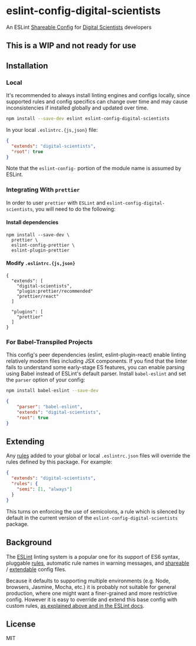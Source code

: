 # eslint-config-digital-scientists

An ESLint [Shareable Config](http://eslint.org/docs/developer-guide/shareable-configs) for [Digital Scientists](http://www.digital-scientists.com/) developers

## This is a WIP and not ready for use

## Installation

### Local

It's recommended to always install linting engines and configs locally, since supported rules and config specifics can change over time and may cause inconsistencies if installed globally and updated over time.

```sh
npm install --save-dev eslint eslint-config-digital-scientists
```

In your local `.eslintrc.{js,json}` file:

```json
{
  "extends": "digital-scientists",
  "root": true
}
```

Note that the `eslint-config-` portion of the module name is assumed by ESLint.

### Integrating With `prettier`

In order to user `prettier` with `ESLint` and `eslint-config-digital-scientists`, you will need to do the following:

#### Install dependencies
```
npm install --save-dev \
  prettier \
  eslint-config-prettier \
  eslint-plugin-prettier
```

#### Modify `.eslintrc.{js,json}`

```
{
  "extends": [
    "digital-scientists",
    "plugin:prettier/recommended"
    "prettier/react"
  ]
  
  "plugins": [
    "prettier"
  ]
}
```

### For Babel-Transpiled Projects

This config's peer dependencies (eslint, eslint-plugin-react) enable linting relatively modern files including JSX components. If you find that the linter fails to understand some early-stage ES features, you can enable parsing using Babel instead of ESLint's default parser. Install `babel-eslint` and set the `parser` option of your config:

```sh
npm install babel-eslint --save-dev
```

```json
{
	"parser": "babel-eslint",
	"extends": "digital-scientists",
	"root": true
}
```

## Extending

Any [rules](http://eslint.org/docs/rules/) added to your global or local `.eslintrc.json` files will override the rules defined by this package. For example:

```json
{
  "extends": "digital-scientists",
  "rules": {
    "semi": [1, "always"]
  }
}
```

This turns on enforcing the use of semicolons, a rule which is silenced by default in the current version of the `eslint-config-digital-scientists` package.

## Background

The [ESLint](http://http://eslint.org/) linting system is a popular one for its support of ES6 syntax, pluggable [rules](http://eslint.org/docs/rules/), automatic rule names in warning messages, and [shareable](http://eslint.org/docs/developer-guide/shareable-configs) / [extendable](http://eslint.org/docs/user-guide/configuring#extending-configuration-files) config files.

Because it defaults to supporting multiple environments (e.g. Node, browsers, Jasmine, Mocha, etc.) it is probably not suitable for general production, where one might want a finer-grained and more restrictive config. However it is easy to override and extend this base config with custom rules, [as explained above and in the ESLint docs](http://eslint.org/docs/user-guide/configuring#using-a-shareable-configuration-package).

## License

MIT

